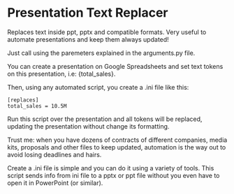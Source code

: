 # Presentation Text Replacer
Replaces text inside ppt, pptx and compatible formats.
Very useful to automate presentations and keep them always updated!

Just call using the paremeters explained in the arguments.py file.

You can create a presentation on Google Spreadsheets and set text tokens on this presentation, i.e: {total_sales}.

Then, using any automated script, you create a .ini file like this:

```
[replaces]
total_sales = 10.5M
```

Run this script over the presentation and all tokens will be replaced, updating the presentation without change its formatting.

Trust me: when you have dozens of contracts of different companies, media kits, proposals and other files to keep updated, automation is the way out to avoid losing deadlines and hairs.

Create a .ini file is simple and you can do it using a variety of tools. This script sends info from ini file to a pptx or ppt file without you even have to open it in PowerPoint (or similar).
